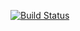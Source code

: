 [![Build Status](https://travis-ci.org/ronaksheth97/CSE110Lab5.svg?branch=master)](https://travis-ci.org/ronaksheth97/CSE110Lab5)